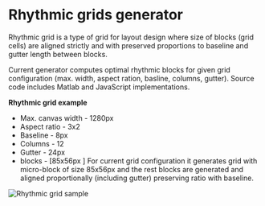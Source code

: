 # Rhythmic grids generator

Rhythmic grid is a type of grid for layout design where size of blocks (grid cells) are aligned strictly and with preserved proportions to baseline and gutter length between blocks.

Current generator computes optimal rhythmic blocks for given grid configuration (max. width, aspect ration, basline, columns, gutter). Source code includes Matlab and JavaScript implementations.

**Rhythmic grid example**
 * Max. canvas width - 1280px
 * Aspect ratio - 3x2
 * Baseline - 8px
 * Columns - 12
 * Gutter - 24px
 * blocks - [85x56px ]
For current grid configuration it generates grid with micro-block of size 85x56px and the rest blocks are generated and aligned proportionally (including gutter) preserving ratio with baseline.


![Rhythmic grid sample](https://dl.dropboxusercontent.com/u/553423/Grids/1.png)